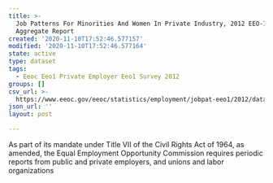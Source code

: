 ```yaml
---
title: >-
  Job Patterns For Minorities And Women In Private Industry, 2012 EEO-1 CBSA
  Aggregate Report
created: '2020-11-10T17:52:46.577157'
modified: '2020-11-10T17:52:46.577164'
state: active
type: dataset
tags:
  - Eeoc Eeo1 Private Employer Eeo1 Survey 2012
groups: []
csv_url: >-
  https://www.eeoc.gov/eeoc/statistics/employment/jobpat-eeo1/2012/datasets/year12_cbsa.txt
json_url: ''
layout: post

---
```

As part of its mandate under Title VII of the Civil Rights Act of 1964, as amended, the Equal Employment Opportunity Commission requires periodic reports from public and private employers, and unions and labor organizations 

